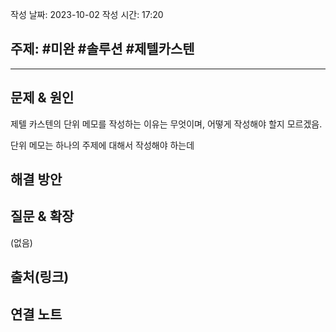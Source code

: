 
작성 날짜: 2023-10-02
작성 시간: 17:20

## 주제: #미완 #솔루션 #제텔카스텐

----

## 문제 & 원인

제텔 카스텐의 단위 메모를 작성하는 이유는 무엇이며, 어떻게 작성해야 할지 모르겠음.

단위 메모는 하나의 주제에 대해서 작성해야 하는데

## 해결 방안


## 질문 & 확장

(없음)

## 출처(링크)


## 연결 노트
